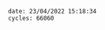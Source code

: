 

                date: 23/04/2022 15:18:34
                cycles: 66060

                         